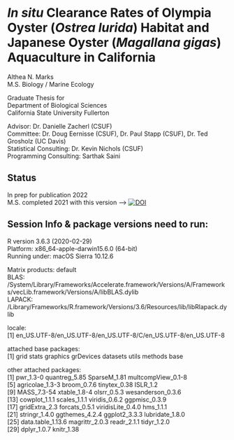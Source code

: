 # *In situ* Clearance Rates of Olympia Oyster (*Ostrea lurida*) Habitat and Japanese Oyster (*Magallana gigas*) Aquaculture in California

Althea N. Marks  
M.S. Biology / Marine Ecology

Graduate Thesis for  
Department of Biological Sciences  
California State University Fullerton

Advisor: Dr. Danielle Zacherl (CSUF)  
Committee: Dr. Doug Eernisse (CSUF), Dr. Paul Stapp (CSUF), Dr. Ted Grosholz (UC Davis)  
Statistical Consulting: Dr. Kevin Nichols (CSUF)  
Programming Consulting: Sarthak Saini 


## Status

In prep for publication 2022  
M.S. completed 2021 with this version --> [![DOI](https://zenodo.org/badge/211166776.svg)](https://zenodo.org/badge/latestdoi/211166776)

## Session Info & package versions need to run:

R version 3.6.3 (2020-02-29)  
Platform: x86_64-apple-darwin15.6.0 (64-bit)  
Running under: macOS Sierra 10.12.6  

Matrix products: default  
BLAS:   /System/Library/Frameworks/Accelerate.framework/Versions/A/Frameworks/vecLib.framework/Versions/A/libBLAS.dylib  
LAPACK: /Library/Frameworks/R.framework/Versions/3.6/Resources/lib/libRlapack.dylib 

locale:  
[1] en_US.UTF-8/en_US.UTF-8/en_US.UTF-8/C/en_US.UTF-8/en_US.UTF-8

attached base packages:  
[1] grid      stats     graphics  grDevices datasets  utils     methods   base       

other attached packages:  
 [1] pwr_1.3-0          quantreg_5.85      SparseM_1.81       multcompView_0.1-8  
 [5] agricolae_1.3-3    broom_0.7.6        tinytex_0.38       ISLR_1.2            
 [9] MASS_7.3-54        xtable_1.8-4       olsrr_0.5.3        wesanderson_0.3.6   
[13] cowplot_1.1.1      scales_1.1.1       viridis_0.6.2      ggpmisc_0.3.9       
[17] gridExtra_2.3      forcats_0.5.1      viridisLite_0.4.0  hms_1.1.1           
[21] stringr_1.4.0      ggthemes_4.2.4     ggplot2_3.3.3      lubridate_1.8.0     
[25] data.table_1.13.6  magrittr_2.0.3     readr_2.1.1        tidyr_1.2.0       
[29] dplyr_1.0.7        knitr_1.38        




